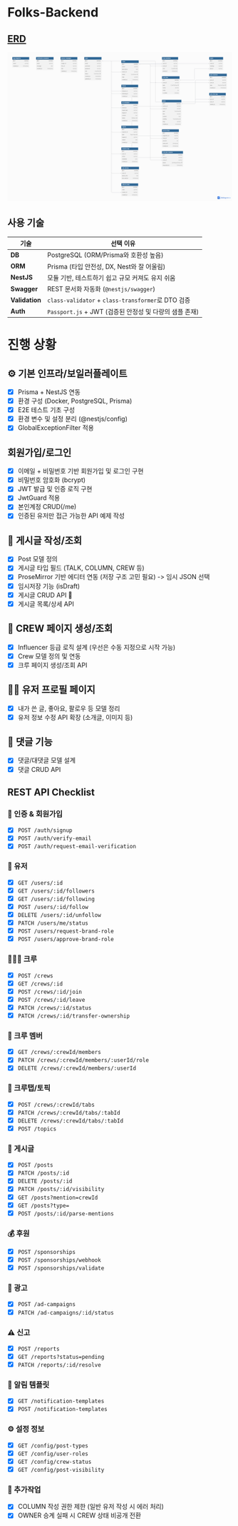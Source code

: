 # Folks-Backend

## [ERD](https://dbdiagram.io/d/folksfashioncommunity-680a46a51ca52373f537a8de)

![erd](./assets/erd.png)

## 사용 기술

| 기술           | 선택 이유                                               |
| -------------- | ------------------------------------------------------- |
| **DB**         | PostgreSQL (ORM/Prisma와 호환성 높음)                   |
| **ORM**        | Prisma (타입 안전성, DX, Nest와 잘 어울림)              |
| **NestJS**     | 모듈 기반, 테스트하기 쉽고 규모 커져도 유지 쉬움        |
| **Swagger**    | REST 문서화 자동화 (`@nestjs/swagger`)                  |
| **Validation** | `class-validator` + `class-transformer`로 DTO 검증      |
| **Auth**       | `Passport.js` + JWT (검증된 안정성 및 다량의 샘플 존재) |

# 진행 상황

## ⚙️ 기본 인프라/보일러플레이트

- [x] Prisma + NestJS 연동
- [x] 환경 구성 (Docker, PostgreSQL, Prisma)
- [x] E2E 테스트 기초 구성
- [x] 환경 변수 및 설정 분리 (@nestjs/config)
- [x] GlobalExceptionFilter 적용

## 회원가입/로그인

- [x] 이메일 + 비밀번호 기반 회원가입 및 로그인 구현
- [x] 비밀번호 암호화 (bcrypt)
- [x] JWT 발급 및 인증 로직 구현
- [x] JwtGuard 적용
- [x] 본인계정 CRUD(/me)
- [x] 인증된 유저만 접근 가능한 API 예제 작성

## 📝 게시글 작성/조회

- [x] Post 모델 정의
- [x] 게시글 타입 필드 (TALK, COLUMN, CREW 등)
- [x] ProseMirror 기반 에디터 연동 (저장 구조 고민 필요) -> 임시 JSON 선택
- [x] 임시저장 기능 (isDraft)
- [x] 게시글 CRUD API 🏃
- [x] 게시글 목록/상세 API

## 🎪 CREW 페이지 생성/조회

- [x] Influencer 등급 로직 설계 (우선은 수동 지정으로 시작 가능)
- [x] Crew 모델 정의 및 연동
- [x] 크루 페이지 생성/조회 API

## 🧑‍💼 유저 프로필 페이지

- [x] 내가 쓴 글, 좋아요, 팔로우 등 모델 정리
- [x] 유저 정보 수정 API 확장 (소개글, 이미지 등)

## 💬 댓글 기능

- [x] 댓글/대댓글 모델 설계
- [x] 댓글 CRUD API

## REST API Checklist

### 🔐 인증 & 회원가입

- [x] `POST /auth/signup`
- [x] `POST /auth/verify-email`
- [x] `POST /auth/request-email-verification`

### 👤 유저

- [x] `GET /users/:id`
- [x] `GET /users/:id/followers`
- [x] `GET /users/:id/following`
- [x] `POST /users/:id/follow`
- [x] `DELETE /users/:id/unfollow`
- [x] `PATCH /users/me/status`
- [x] `POST /users/request-brand-role`
- [x] `POST /users/approve-brand-role`

### 🧑‍🤝‍🧑 크루

- [x] `POST /crews`
- [x] `GET /crews/:id`
- [x] `POST /crews/:id/join`
- [x] `POST /crews/:id/leave`
- [x] `PATCH /crews/:id/status`
- [x] `PATCH /crews/:id/transfer-ownership`

### 👥 크루 멤버

- [x] `GET /crews/:crewId/members`
- [x] `PATCH /crews/:crewId/members/:userId/role`
- [x] `DELETE /crews/:crewId/members/:userId`

### 🧷 크루탭/토픽

- [x] `POST /crews/:crewId/tabs`
- [x] `PATCH /crews/:crewId/tabs/:tabId`
- [x] `DELETE /crews/:crewId/tabs/:tabId`
- [x] `POST /topics`

### 📝 게시글

- [x] `POST /posts`
- [x] `PATCH /posts/:id`
- [x] `DELETE /posts/:id`
- [x] `PATCH /posts/:id/visibility`
- [x] `GET /posts?mention=crewId`
- [x] `GET /posts?type=`
- [x] `POST /posts/:id/parse-mentions`

### 💰 후원

- [x] `POST /sponsorships`
- [x] `POST /sponsorships/webhook`
- [x] `POST /sponsorships/validate`

### 📢 광고

- [x] `POST /ad-campaigns`
- [x] `PATCH /ad-campaigns/:id/status`

### ⚠️ 신고

- [x] `POST /reports`
- [x] `GET /reports?status=pending`
- [x] `PATCH /reports/:id/resolve`

### 🔔 알림 템플릿

- [x] `GET /notification-templates`
- [x] `POST /notification-templates`

### ⚙️ 설정 정보

- [x] `GET /config/post-types`
- [x] `GET /config/user-roles`
- [x] `GET /config/crew-status`
- [x] `GET /config/post-visibility`

### 🫡 추가작업

- [x] COLUMN 작성 권한 제한 (일반 유저 작성 시 에러 처리)
- [x] OWNER 승계 실패 시 CREW 상태 비공개 전환
